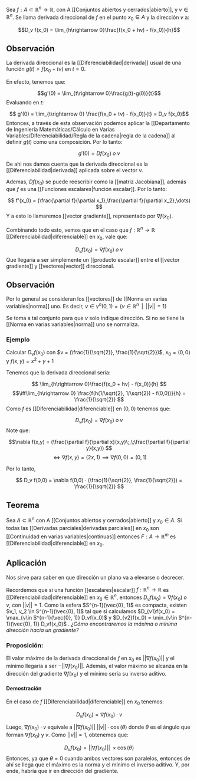 
Sea $f:A\subset\mathbb{R}^n\rightarrow\mathbb{R}$, con A [[Conjuntos abiertos y cerrados|abierto]], y $v\in\mathbb{R}^n$. Se llama derivada direccional de $f$ en el punto $x_0\in A$ y la dirección $v$ a: 

$$D_v f(x_0) = \lim_{h\rightarrow 0}\frac{f(x_0 + hv) - f(x_0)}{h}$$ 
## Observación 

La derivada direccional es la [[Diferenciabilidad|derivada]] usual de una función $g(t) = f(x_0 + tv)$ en $t=0$. 

En efecto, tenemos que: 

$$g'(0) = \lim_{t\rightarrow 0}\frac{g(t)-g(0)}{t}$$ 
Evaluando en $t$: 

$$ g'(0) = \lim_{t\rightarrow 0} \frac{f(x_0 + tv) - f(x_0)}{t} = D_v f(x_0)$$ 
Entonces, a través de esta observación podemos aplicar la [[Departamento de Ingeniería Matemáticas/Cálculo en Varias Variables/Diferenciabilidad/Regla de la cadena|regla de la cadena]] al definir $g(t)$ como una composición. Por lo tanto: 

$$ g'(0) = Df(x_0) \;o\; v $$ 
De ahi nos damos cuenta que la derivada direccional es la [[Diferenciabilidad|derivada]] aplicada sobre el vector $v$. 

Ademas, $Df(x_0)$ se puede reescribir como la [[matriz Jacobiana]], además que $f$ es una [[Funciones escalares|función escalar]]. Por lo tanto: 

$$ f'(x_0) = (\frac{\partial f}{\partial x_1},\frac{\partial f}{\partial x_2},\dots) $$ 
Y a esto lo llamaremos [[vector gradiente]], representado por $\nabla f(x_0)$. 

Combinando todo esto, vemos que en el caso que $f:\mathbb{R}^n\rightarrow\mathbb{R}$ [[Diferenciabilidad|diferenciable]] en $x_0$, vale que: 

$$ D_v f(x_0) = \nabla f(x_0)\;o\;v$$ 
Que llegaría a ser simplemente un [[producto escalar]] entre el [[vector gradiente]] y [[vectores|vector]] direccional. 

## Observación 

Por lo general se consideran los [[vectores]] de [[Norma en varias variables|norma]] uno. Es decir, $v\in\gamma^n (0,1) = \lbrace v\in\mathbb{R}^n\;\;|\;\;||v|| = 1\rbrace$

Se toma a tal conjunto para que $v$ solo indique dirección. Si no se tiene la [[Norma en varias variables|norma]] uno se normaliza. 

### Ejemplo 

Calcular $D_vf(x_0)$ con $v = (\frac{1}{\sqrt{2}}, \frac{1}{\sqrt{2}})$, $x_0 = (0,0)$ y $f(x,y) = x^2 + y + 1$

Tenemos que la derivada direccional sería: 

$$ \lim_{h\rightarrow 0}\frac{f(x_0 + hv) - f(x_0)}{h} $$ $$\iff\lim_{h\rightarrow 0} \frac{f(h(1/\sqrt{2}, 1/\sqrt{2}) - f(0,0))}{h} = \frac{1}{\sqrt{2}} $$ 
Como $f$ es [[Diferenciabilidad|diferenciable]] en $(0,0)$ tenemos que: 

$$ D_vf(x_0) = \nabla f(x_0)\;o\;v $$ 
Note que: 

$$\nabla f(x,y) = (\frac{\partial f}{\partial x}(x,y)\;,\;\frac{\partial f}{\partial y}(x,y)) $$ $$\iff \nabla f(x,y) = (2x,1) \implies \nabla f(0,0) = (0,1) $$

Por lo tanto, 

$$ D_v f(0,0) = \nabla f(0,0) · (\frac{1}{\sqrt{2}}, \frac{1}{\sqrt{2}}) = \frac{1}{\sqrt{2}}  $$ 
## Teorema 

Sea $A\subset\mathbb{R}^n$ con A [[Conjuntos abiertos y cerrados|abierto]] y $x_0\in A$. Si todas las [[Derivadas parciales|derivadas parciales]] en $x_0$ son [[Continuidad en varias variables|continuas]] entonces $F:A\rightarrow\mathbb{R}^m$ es [[Diferenciabilidad|diferenciable]] en $x_0$.

## Aplicación 

Nos sirve para saber en que dirección un plano va a elevarse o decrecer. 

Recordemos que si una función [[escalares|escalar]] $f:\mathbb{R}^n\rightarrow\mathbb{R}$ es [[Diferenciabilidad|diferenciable]] en $x_0\in\mathbb{R}^n$, entonces $D_vf(x_0) = \nabla f(x_0)\;o\;v$, con $||v|| = 1$. Como la esfera $S^{n-1}(\vec{0}, 1)$  es compacta, existen $v_1, v_2 \in S^{n-1}(\vec{0}, 1)$ tal que si calculamos $D_{v1}f(x_0) = \max_{v\in S^{n-1}(\vec{0}, 1)} D_vf(x_0)$ y $D_{v2}f(x_0) = \min_{v\in S^{n-1}(\vec{0}, 1)} D_vf(x_0)$ .  *¿Cómo encontraremos la máxima o mínima dirección hacia un gradiente?*

### Proposición: 

El valor máximo de la derivada direccional de $f$ en $x_0$ es $||\nabla f(x_0)||$  y el mínimo llegaría a ser $-||\nabla f(x_0)||$. Además, el valor máximo se alcanza en la dirección del gradiente $\nabla f(x_0)$ y el mínimo sería su inverso aditivo. 

#### Demostración 

En el caso de $f$ [[Diferenciabilidad|diferenciable]] en $x_0$ tenemos: 

$$D_vf(x_0) = \nabla f(x_0)\;·\;v$$

Luego, $\nabla f(x_0)\;·\;v$ equivale a $||\nabla f(x_0)||\;||v||\;·\;\cos(\theta)$ donde $\theta$ es el ángulo que forman $\nabla f(x_0)$ y $v$. Como $||v|| = 1$, obtenemos que: 

$$D_vf(x_0) = ||\nabla f(x_0)||\;\times\cos(\theta)$$ 
Entonces, ya que $\theta = 0$ cuando ambos vectores son paralelos, entonces de ahí se llega que el máximo es la norma y el mínimo el inverso aditivo. Y, por ende, habría que ir en dirección del gradiente. 